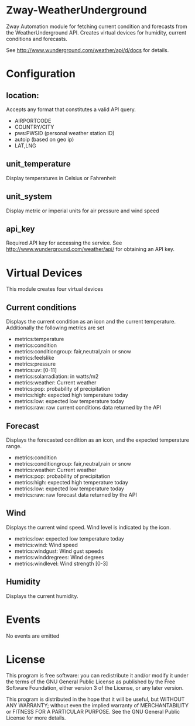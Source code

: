 # Zway-WeatherUnderground

Zway Automation module for fetching current condition and forecasts from the
WeatherUnderground API. Creates virtual devices for humidity, current 
conditions and forecasts.

See http://www.wunderground.com/weather/api/d/docs for details.

# Configuration

## location: 

Accepts any format that constitutes a valid API query. 

*   AIRPORTCODE
*   COUNTRY/CITY
*   pws:PWSID (personal weather station ID)
*   autoip (based on geo ip)
*   LAT,LNG

## unit_temperature

Display temperatures in Celsius or Fahrenheit

## unit_system

Display metric or imperial units for air pressure and wind speed

## api_key

Required API key for accessing the service. See 
http://www.wunderground.com/weather/api/ for obtaining an API key.

# Virtual Devices

This module creates four virtual devices

## Current conditions

Displays the current condition as an icon and the current temperature. 
Additionally the following metrics are set

*    metrics:temperature
*    metrics:condition
*    metrics:conditiongroup: fair,neutral,rain or snow
*    metrics:feelslike
*    metrics:pressure
*    metrics:uv: [0-11]
*    metrics:solarradiation: in watts/m2
*    metrics:weather: Current weather
*    metrics:pop: probability of precipitation
*    metrics:high: expected high temperature today
*    metrics:low: expected low temperature today
*    metrics:raw: raw current conditions data returned by the API

## Forecast

Displays the forecasted condition as an icon, and the expected temperature 
range.

*    metrics:condition
*    metrics:conditiongroup: fair,neutral,rain or snow
*    metrics:weather: Current weather
*    metrics:pop: probability of precipitation
*    metrics:high: expected high temperature today
*    metrics:low: expected low temperature today
*    metrics:raw: raw forecast data returned by the API

## Wind

Displays the current wind speed. Wind level is indicated by the icon.

*    metrics:low: expected low temperature today
*    metrics:wind: Wind speed
*    metrics:windgust: Wind gust speeds
*    metrics:winddregrees: Wind degrees
*    metrics:windlevel: Wind strength [0-3]

## Humidity

Displays the current humidity.

# Events

No events are emitted

# License

This program is free software: you can redistribute it and/or modify
it under the terms of the GNU General Public License as published by
the Free Software Foundation, either version 3 of the License, or any 
later version.

This program is distributed in the hope that it will be useful,
but WITHOUT ANY WARRANTY; without even the implied warranty of
MERCHANTABILITY or FITNESS FOR A PARTICULAR PURPOSE. See the
GNU General Public License for more details.
